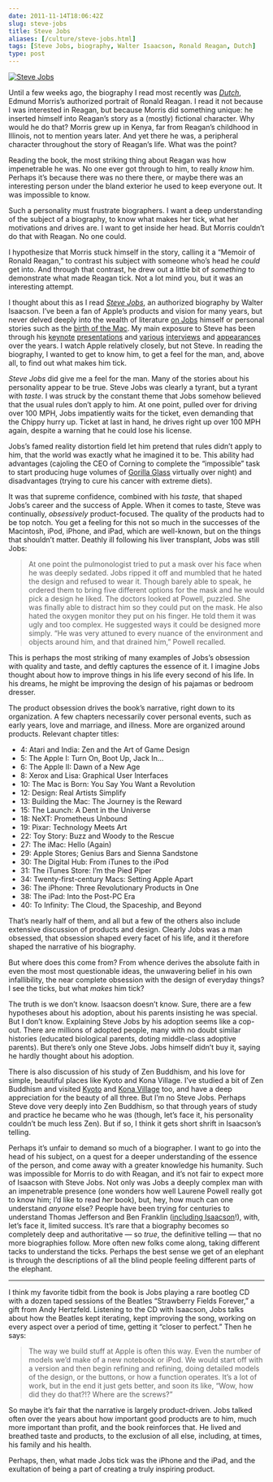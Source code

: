 ```yaml
--- 
date: 2011-11-14T18:06:42Z
slug: steve-jobs
title: Steve Jobs
aliases: [/culture/steve-jobs.html]
tags: [Steve Jobs, biography, Walter Isaacson, Ronald Reagan, Dutch]
type: post
---
```


<a href="https://www.amazon.com/gp/product/1451648537/justatheory-20">
  <img src="https://cdn.macrumors.com/article-new/2011/08/steve_jobs_book_cover.jpg"
     title="“Steve Jobs” by Walter Isaacson"
       alt="Steve Jobs"
  />
</a>

Until a few weeks ago, the biography I read most recently was [*Dutch*], Edmund
Morris’s authorized portrait of Ronald Reagan. I read it not because I was
interested in Reagan, but because Morris did something unique: he inserted
himself into Reagan’s story as a (mostly) fictional character. Why would he do
that? Morris grew up in Kenya, far from Reagan’s childhood in Illinois, not to
mention years later. And yet there he was, a peripheral character throughout the
story of Reagan’s life. What was the point?

Reading the book, the most striking thing about Reagan was how impenetrable he
was. No one ever got through to him, to really *know* him. Perhaps it’s because
there was no there there, or maybe there was an interesting person under the
bland exterior he used to keep everyone out. It was impossible to know.

Such a personality must frustrate biographers. I want a deep understanding of
the subject of a biography, to know what makes her tick, what her motivations
and drives are. I want to get inside her head. But Morris couldn’t do that with
Reagan. No one could.

I hypothesize that Morris stuck himself in the story, calling it a “Memoir of
Ronald Reagan,” to contrast his subject with someone who’s head he *could* get
into. And through that contrast, he drew out a little bit of *something* to
demonstrate what made Reagan tick. Not a lot mind you, but it was an interesting
attempt.

I thought about this as I read [*Steve Jobs*], an authorized biography by Walter
Isaacson. I’ve been a fan of Apple’s products and vision for many years, but
never delved deeply into the wealth of literature [on Jobs] himself or personal
stories such as the [birth of the Mac]. My main exposure to Steve has been
through his [keynote][] [presentations] and [various][] [interviews] and
[appearances] over the years. I watch Apple relatively closely, but not Steve.
In reading the biography, I wanted to get to know him, to get a feel for the
man, and, above all, to find out what makes him tick.

*Steve Jobs* did give me a feel for the man. Many of the stories about his
personality appear to be true. Steve Jobs was clearly a tyrant, but a tyrant
with *taste*. I was struck by the constant theme that Jobs somehow believed that
the usual rules don’t apply to him. At one point, pulled over for driving over
100 MPH, Jobs impatiently waits for the ticket, even demanding that the Chippy
hurry up. Ticket at last in hand, he drives right up over 100 MPH again, despite
a warning that he could lose his license.

Jobs’s famed reality distortion field let him pretend that rules didn’t apply to
him, that the world was exactly what he imagined it to be. This ability had
advantages (cajoling the CEO of Corning to complete the “impossible” task to
start producing huge volumes of [Gorilla Glass] virtually over night) and
disadvantages (trying to cure his cancer with extreme diets).

It was that supreme confidence, combined with his *taste,* that shaped Jobs’s
career and the success of Apple. When it comes to taste, Steve was continually,
*obsessively* product-focused. The quality of the products had to be top notch.
You get a feeling for this not so much in the successes of the Macintosh, iPod,
iPhone, and iPad, which are well-known, but on the things that shouldn’t matter.
Deathly ill following his liver transplant, Jobs was still Jobs:

> At one point the pulmonologist tried to put a mask over his face when he was
> deeply sedated. Jobs ripped it off and mumbled that he hated the design and
> refused to wear it. Though barely able to speak, he ordered them to bring five
> different options for the mask and he would pick a design he liked. The
> doctors looked at Powell, puzzled. She was finally able to distract him so
> they could put on the mask. He also hated the oxygen monitor they put on his
> finger. He told them it was ugly and too complex. He suggested ways it could
> be designed more simply. “He was very attuned to every nuance of the
> environment and objects around him, and that drained him,” Powell recalled.

This is perhaps the most striking of many examples of Jobs’s obsession with
quality and taste, and deftly captures the essence of it. I imagine Jobs thought
about how to improve things in his life every second of his life. In his dreams,
he might be improving the design of his pajamas or bedroom dresser.

The product obsession drives the book’s narrative, right down to its
organization. A few chapters necessarily cover personal events, such as early
years, love and marriage, and illness. More are organized around products.
Relevant chapter titles:

-   4: Atari and India: Zen and the Art of Game Design
-   5: The Apple I: Turn On, Boot Up, Jack In…
-   6: The Apple II: Dawn of a New Age
-   8: Xerox and Lisa: Graphical User Interfaces
-   10: The Mac is Born: You Say You Want a Revolution
-   12: Design: Real Artists Simplify
-   13: Building the Mac: The Journey is the Reward
-   15: The Launch: A Dent in the Universe
-   18: NeXT: Prometheus Unbound
-   19: Pixar: Technology Meets Art
-   22: Toy Story: Buzz and Woody to the Rescue
-   27: The iMac: Hello (Again)
-   29: Apple Stores; Genius Bars and Sienna Sandstone
-   30: The Digital Hub: From iTunes to the iPod
-   31: The iTunes Store: I’m the Pied Piper
-   34: Twenty-first-century Macs: Setting Apple Apart
-   36: The iPhone: Three Revolutionary Products in One
-   38: The iPad: Into the Post-PC Era
-   40: To Infinity: The Cloud, the Spaceship, and Beyond

That’s nearly half of them, and all but a few of the others also include
extensive discussion of products and design. Clearly Jobs was a man obsessed,
that obsession shaped every facet of his life, and it therefore shaped the
narrative of his biography.

But where does this come from? From whence derives the absolute faith in even
the most most questionable ideas, the unwavering belief in his own
infallibility, the near complete obsession with the design of everyday things? I
see the ticks, but what *makes* him tick?

The truth is we don’t know. Isaacson doesn’t know. Sure, there are a few
hypotheses about his adoption, about his parents insisting he was special. But I
don’t know. Explaining Steve Jobs by his adoption seems like a cop-out. There
are millions of adopted people, many with no doubt similar histories (educated
biological parents, doting middle-class adoptive parents). But there’s only one
Steve Jobs. Jobs himself didn’t buy it, saying he hardly thought about his
adoption.

There is also discussion of his study of Zen Buddhism, and his love for simple,
beautiful places like Kyoto and Kona Village. I’ve studied a bit of Zen Buddhism
and visited [Kyoto] and [Kona Village] too, and have a deep appreciation for the
beauty of all three. But I’m no Steve Jobs. Perhaps Steve dove very deeply into
Zen Buddhism, so that through years of study and practice he became who he was
(though, let’s face it, his personality couldn’t be much less Zen). But if so, I
think it gets short shrift in Isaacson’s telling.

Perhaps it’s unfair to demand so much of a biographer. I want to go into the
head of his subject, on a quest for a deeper understanding of the essence of the
person, and come away with a greater knowledge his humanity. Such was impossible
for Morris to do with Reagan, and it’s not fair to expect more of Isaacson with
Steve Jobs. Not only was Jobs a deeply complex man with an impenetrable presence
(one wonders how well Laurene Powell really got to know him; I’d like to read
*her* book), but, hey, how much can one understand *anyone* else? People have
been trying for centuries to understand Thomas Jefferson and Ben Franklin
([including Isaacson]!), with, let’s face it, limited success. It’s rare that a
biography becomes so completely deep and authoritative — so *true*, the
definitive telling — that no more biographies follow. More often new folks come
along, taking different tacks to understand the ticks. Perhaps the best sense we
get of an elephant is through the descriptions of all the blind people feeling
different parts of the elephant.

--------------------------------------------------------------------------------

I think my favorite tidbit from the book is Jobs playing a rare bootleg CD with
a dozen taped sessions of the Beatles “Strawberry Fields Forever,” a gift from
Andy Hertzfeld. Listening to the CD with Isaacson, Jobs talks about how the
Beatles kept iterating, kept improving the song, working on every aspect over a
period of time, getting it “closer to perfect.” Then he says:

> The way we build stuff at Apple is often this way. Even the number of models
> we’d make of a new notebook or iPod. We would start off with a version and
> then begin refining and refining, doing detailed models of the design, or the
> buttons, or how a function operates. It’s a lot of work, but in the end it
> just gets better, and soon its like, “Wow, how did they do that?!? Where are
> the screws?”

So maybe it’s fair that the narrative is largely product-driven. Jobs talked
often over the years about how important good products are to him, much more
important than profit, and the book reinforces that. He lived and breathed taste
and products, to the exclusion of all else, including, at times, his family and
his health.

Perhaps, then, what made Jobs tick was the iPhone and the iPad, and the
exultation of being a part of creating a truly inspiring product.

  [*Steve Jobs*]: https://www.amazon.com/gp/product/1451648537/justatheory-20
  [*Dutch*]: https://www.amazon.com/dp/0375756450/justatheory-20
  [on Jobs]: https://www.amazon.com/dp/0471787841/justatheory-20
  [birth of the Mac]: http://www.folklore.org/
  [keynote]: http://www.youtube.com/watch?v=6uW-E496FXg
  [presentations]: http://www.youtube.com/watch?v=Ndnmtz8-S5I
  [various]: http://www.wired.com/wired/archive/4.02/jobs_pr.html
  [interviews]: http://www.rollingstone.com/news/story/5939600/steve_jobs_the_rolling_stone_interview
  [appearances]: http://www.youtube.com/watch?v=_5Z7eal4uXI
  [Gorilla Glass]: http://www.corninggorillaglass.com/
  [Kyoto]: https://www.flickr.com/photos/theory/sets/72157622980899749/
  [Kona Village]: http://konavillage.com/
  [including Isaacson]: https://www.amazon.com/dp/0684807610/justatheory-20
